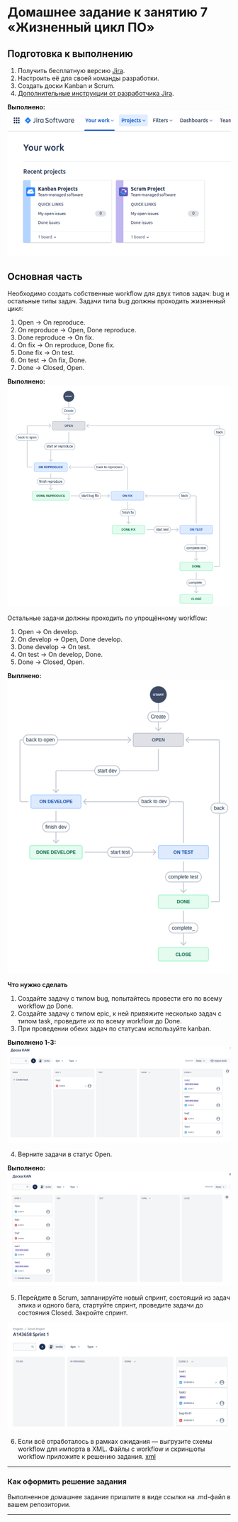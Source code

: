 # Домашнее задание к занятию 7 «Жизненный цикл ПО»

## Подготовка к выполнению

1. Получить бесплатную версию [Jira](https://www.atlassian.com/ru/software/jira/free).
2. Настроить её для своей команды разработки.
3. Создать доски Kanban и Scrum.
4. [Дополнительные инструкции от разработчика Jira](https://support.atlassian.com/jira-cloud-administration/docs/import-and-export-issue-workflows/).

**Выполнено:**  
![jira-01.png](https://github.com/Alexander-Sharygin/devops-netology/blob/main/HomeWork/img/jira-01.png)
## Основная часть

Необходимо создать собственные workflow для двух типов задач: bug и остальные типы задач. Задачи типа bug должны проходить жизненный цикл:

1. Open -> On reproduce.
2. On reproduce -> Open, Done reproduce.
3. Done reproduce -> On fix.
4. On fix -> On reproduce, Done fix.
5. Done fix -> On test.
6. On test -> On fix, Done.
7. Done -> Closed, Open.

**Выполнено:**  
![jira-02.png](https://github.com/Alexander-Sharygin/devops-netology/blob/main/HomeWork/img/jira-02.png)


Остальные задачи должны проходить по упрощённому workflow:

1. Open -> On develop.
2. On develop -> Open, Done develop.
3. Done develop -> On test.
4. On test -> On develop, Done.
5. Done -> Closed, Open.

**Выплнено:**  
![jira-03.png](https://github.com/Alexander-Sharygin/devops-netology/blob/main/HomeWork/img/jira-03.png)


**Что нужно сделать**

1. Создайте задачу с типом bug, попытайтесь провести его по всему workflow до Done. 
1. Создайте задачу с типом epic, к ней привяжите несколько задач с типом task, проведите их по всему workflow до Done. 
1. При проведении обеих задач по статусам используйте kanban. 

**Выполнено 1-3:**  
![jira-04.png](https://github.com/Alexander-Sharygin/devops-netology/blob/main/HomeWork/img/jira-04.png)


4. Верните задачи в статус Open.

**Выполнено:**  
![jira-06.png](https://github.com/Alexander-Sharygin/devops-netology/blob/main/HomeWork/img/jira-06.png)

5. Перейдите в Scrum, запланируйте новый спринт, состоящий из задач эпика и одного бага, стартуйте спринт, проведите задачи до состояния Closed. Закройте спринт.  

![jira-07.png](https://github.com/Alexander-Sharygin/devops-netology/blob/main/HomeWork/img/jira-07.png)  

6. Если всё отработалось в рамках ожидания — выгрузите схемы workflow для импорта в XML. Файлы с workflow и скриншоты workflow приложите к решению задания.
[xml](https://github.com/Alexander-Sharygin/devops-netology/tree/main/HomeWork/xml)
---

### Как оформить решение задания

Выполненное домашнее задание пришлите в виде ссылки на .md-файл в вашем репозитории.

---

